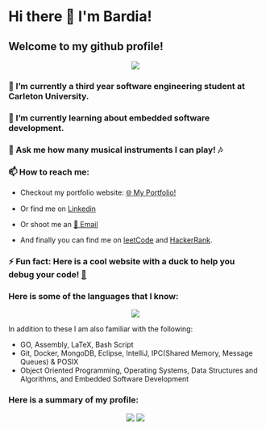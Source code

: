 # Hi there 👋 I'm Bardia!

## Welcome to my github profile!

<p align="center">
<img src="https://komarev.com/ghpvc/?username=bardia-p" />
</p>

### 🔭 I’m currently a third year software engineering student at Carleton University.

### 🌱 I’m currently learning about embedded software development.

### 💬 Ask me how many musical instruments I can play! :notes:

### 📫 How to reach me: 
- Checkout my portfolio website: [:globe_with_meridians: My Portfolio!](https://bardia-p.github.io/)

- Or find me on [Linkedin](https://www.linkedin.com/in/bardiaparmoun/)

- Or shoot me an [:email: Email](mailto:bardiaparmoun@gmail.com)

- And finally you can find me on [leetCode](https://leetcode.com/bardiap/) and [HackerRank](https://www.hackerrank.com/bardiaparmoun).

### ⚡ Fun fact: Here is a cool website with a duck to help you debug your code! [🦆](http://duckie.me/)

### Here is some of the languages that I know:
<p align="center">
<img src="https://github-readme-stats.vercel.app/api/top-langs/?username=bardia-p&layout=compact&hide=Turing&langs_count=10&theme=radical" />
</p>

In addition to these I am also familiar with the following:

- GO, Assembly, LaTeX, Bash Script
- Git, Docker, MongoDB, Eclipse, IntelliJ, IPC(Shared Memory, Message Queues) & POSIX
- Object Oriented Programming, Operating Systems, Data Structures and Algorithms, and Embedded Software Development

### Here is a summary of my profile:
<p align="center">
<img src="https://github-readme-stats.vercel.app/api?username=bardia-p&show_icons=true&theme=radical" />
<img src="https://github-readme-streak-stats.herokuapp.com/?user=bardia-p&theme=radical" />
</p>


<!--
**bardia-p/bardia-p** is a ✨ _special_ ✨ repository because its `README.md` (this file) appears on your GitHub profile.

Here are some ideas to get you started:

- 🔭 I’m currently working on ...
- 🌱 I’m currently learning ...
- 👯 I’m looking to collaborate on ...
- 🤔 I’m looking for help with ...
- 💬 Ask me about ...
- 📫 How to reach me: ...
- 😄 Pronouns: ...
- ⚡ Fun fact: ...
-->
